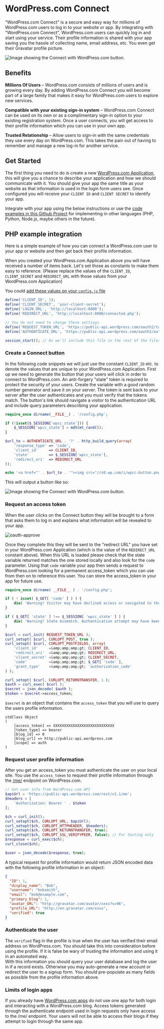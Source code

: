# WordPress.com Connect


"WordPress.com Connect" is a secure and easy way for millions of WordPress.com users to log in to your website or app. By integrating with "WordPress.com Connect", WordPress.com users can quickly log in and start using your service. Their profile information is shared with your app saving you the hassle of collecting name, email address, etc. You even get their Gravatar profile picture.

![Image showing the Connect with WordPress.com button.](https://s0.wp.com/i/wpcc-button.png)
  

## Benefits

**Millions Of Users** – WordPress.com consists of millions of users and is growing every day. By adding WordPress.com Connect you will become part of a large family that makes it easy for WordPress.com users to explore new services.

**Compatible with your existing sign-in system** – WordPress.com Connect can be used on its own or as a complimentary sign-in option to your existing registration system. Once a user connects, you will get access to their profile information which you can use in your own app.

**Trusted Relationship** – Allow users to sign-in with the same credentials they use every day on WordPress.com. This takes the pain out of having to remember and manage a new log-in for another service.

## Get Started

The first thing you need to do is create a new [WordPress.com Application](https://developer.wordpress.com/apps/), this will give you a chance to describe your application and how we should communicate with it. You should give your app the same title as your website as that information is used in the login form users see. Once configured you will receive your `CLIENT ID` and `CLIENT SECRET` to identify your app.

Integrate with your app using the below instructions or use the [code examples in this Github Project](https://github.com/Automattic/wpcom-connect-examples "WP.com Connect Code Examples") for implementing in other languages (PHP, Python, Node.js, maybe others in the future).

## PHP example integration

Here is a simple example of how you can connect a WordPress.com user to your app or website and then get back their profile information.

When you created your WordPress.com Application above you will have received a number of items back. Let's set those as constants to make them easy to reference. (Please replace the values of the `CLIENT_ID`, `CLIENT_SECRET` and `REDIRECT_URL` with those values from your WordPress.com Application)

You could [add these values on your `config.js` file](https://github.com/Automattic/wpcom-connect-examples/blob/master/php/config.php) 
```php
define('CLIENT_ID', 1);
define('CLIENT_SECRET', 'your-client-secret');
define('LOGIN_URL', 'http://localhost:8000');
define('REDIRECT_URL', 'http://localhost:8000/connected.php');

// You do not need to change these settings
define('REQUEST_TOKEN_URL', 'https://public-api.wordpress.com/oauth2/token');
define('AUTHENTICATE_URL', 'https://public-api.wordpress.com/oauth2/authenticate');

session_start(); // As we'll include this file in the rest of the files we can inititiate session here (we'll need the session to store the state value)
```

### Create a Connect button

In the following code snippets we will just use the constant `CLIENT_ID` etc. to denote the values that are unique to your WordPress.com Application. First up we need to generate the button that your users will click in order to connect to WordPress.com. An anti-forgery "state" token is required to protect the security of your users. Create the variable with a good random number generator and save it on your server. The token is sent back to your server after the user authenticates and you must verify that the tokens match. The button's link should navigate a visitor to the authentication URL and include query parameters describing your application.

```php
require_once dirname(__FILE__) . '/config.php';

if (!isset($_SESSION['wpcc_state'])) {
	$_SESSION['wpcc_state'] = md5(mt_rand());
}

$url_to = AUTHENTICATE_URL . '?' . http_build_query(array(
	'response_type' => 'code',
	'client_id'     => CLIENT_ID,
	'state'         => $_SESSION['wpcc_state'],
	'redirect_uri'  => REDIRECT_URL
));

echo '<a href="' . $url_to . '"><img src="//s0.wp.com/i/wpcc-button.png" width="231" /></a>';
```

This will output a button like so:

![Image showing the Connect with WordPress.com button.](http://s0.wp.com/i/wpcc-button.png)

### Request an access token

When the user clicks on the Connect button they will be brought to a form that asks them to log in and explains what information will be revealed to your app.

![oauth-approve](https://wpdeveloperstaging.files.wordpress.com/2024/02/e124d-oauth-approve.png)

Once they complete this they will be sent to the "redirect URL" you have set in your WordPress.com Application (which is the value of the `REDIRECT_URL` constant above). When this URL is loaded please check that the state variable returned matches the one stored locally and also look for the `code` parameter. Using that `code` variable your app then sends a request to WordPress.com looking for a permanent access\_token which you can use from then on to reference this user. You can store the access\_token in your app for future use.

```php
require_once dirname( __FILE__ ) . '/config.php';

if ( ! isset( $_GET[ 'code' ] ) ) {
	die( 'Warning! Visitor may have declined access or navigated to the page without being redirected.' );
}

if ( $_GET[ 'state' ] !== $_SESSION[ 'wpcc_state' ] ) {
	die( 'Warning! State mismatch. Authentication attempt may have been compromised.' );
}

$curl = curl_init( REQUEST_TOKEN_URL );
curl_setopt( $curl, CURLOPT_POST, true );
curl_setopt( $curl, CURLOPT_POSTFIELDS, array(
	'client_id'     =&amp;amp;amp;gt; CLIENT_ID,
	'redirect_uri'  =&amp;amp;amp;gt; REDIRECT_URL,
	'client_secret' =&amp;amp;amp;gt; CLIENT_SECRET,
	'code'          =&amp;amp;amp;gt; $_GET[ 'code' ],
	'grant_type'    =&amp;amp;amp;gt; 'authorization_code'
) );

curl_setopt( $curl, CURLOPT_RETURNTRANSFER, 1 );
$auth = curl_exec( $curl );
$secret = json_decode( $auth );
$token = $secret->access_token;
```

`$secret` is an object that contains the `access_token` that you will use to query the users profile information.

```
stdClass Object 
(
    [access_token] => XXXXXXXXXXXXXXXXXXXXXXXXXXXX
    [token_type] => bearer
    [blog_id] => 0
    [blog_url] => http://public-api.wordpress.com
    [scope] => auth
)
```

### Request user profile information

After you get an access\_token you must authenticate the user on your local site. You use the `access_token` to request their profile information through the [/me/](https://developer.wordpress.com/docs/api/1/get/me/) endpoint on WordPress.com.

```php
// Get user info from WordPress.com API
$apiUrl = 'https://public-api.wordpress.com/rest/v1.1/me';
$headers = [
    'Authorization: Bearer ' . $token
];

$ch = curl_init();
curl_setopt($ch, CURLOPT_URL, $apiUrl);
curl_setopt($ch, CURLOPT_HTTPHEADER, $headers);
curl_setopt($ch, CURLOPT_RETURNTRANSFER, true);
curl_setopt($ch, CURLOPT_SSL_VERIFYPEER, false); // For testing only
$response = curl_exec($ch);
curl_close($ch);

$user = json_decode($response, true);

```

A typical request for profile information would return JSON encoded data with the following profile information in an object:

```json
{
  "ID": 1,
  "display_name": "Bob",
  "username": "bobsmith",
  "email": "bob@example.com",
  "primary_blog": 1,
  "avatar_URL": "http://gravatar.com/avatar/xxxx?s=96",
  "profile_URL": "http://en.gravatar.com/xxxx",
  "verified": true
}
```

### Authenticate the user

The `verified` flag in the profile is true when the user has verified their email address on WordPress.com. You should take this into consideration before using the profile. If it is false be wary of trusting the information and using it in an automated way.  
With this information you should query your user database and log the user in if a record exists. Otherwise you may auto-generate a new account or redirect the user to a signup form. You should pre-populate as many fields as possible from the profile information above.

### Limits of login apps

If you already have [WordPress.com apps](https://developer.wordpress.com/apps/) do not use one app for both login and interacting with a WordPress.com blog. Access tokens generated through the authenticate endpoint used in login requests only have access to the /me/ endpoint. Your users will not be able to access their blogs if they attempt to login through the same app.